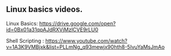 ## Linux basics videos.

Linux Basics:  https://drive.google.com/open?id=0Bx01a31qpAJdRXVjMzlCVE9rLU0

Shell Scripting : https://www.youtube.com/watch?v=1A3K9VMBjxk&list=PLLmNg_q93mewjx90hth8-5IvuYaMsJmAo

